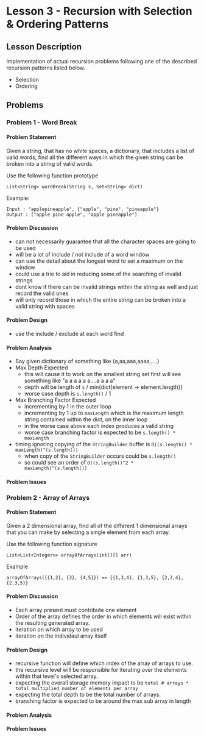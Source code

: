 # Lesson 3 - Recursion with Selection & Ordering Patterns
## Lesson Description
Implementation of actual recursion problems following one of the described recursion patterns listed below.
- Selection
- Ordering

## Problems
### Problem 1 - Word Break
#### Problem Statement
>
Given a string, that has no white spaces, a dictionary, that includes a list of valid words, find all the different ways in which the given string can be broken into a string of valid words.
>
Use the following function prototype
>
```
List<String> wordBreak(String s, Set<String> dict)
```
>
Example:
```
Input : "applepineapple", {"apple", "pine", "pineapple"}
Output : ["apple pine apple", "apple pineapple"]
```

#### Problem Discussion
- can not necessarily guarantee that all the character spaces are going to be used
- will be a lot of include / not include of a word window
- can use the detail about the longest word to set a maximum on the window
- could use a trie to aid in reducing some of the searching of invalid strings
- dont know if there can be invalid strings within the string as well and just record the valid ones
- will only record those in which the entire string can be broken into a valid string with spaces

#### Problem Design
- use the include / exclude at each word find

#### Problem Analysis
- Say given dictionary of something like {a,aa,aaa,aaaa,....}
- Max Depth Expected
  - this will cause it to work on the smallest string set first will see something like "a a a a a a....a a a a"
  - depth will be length of `s` / min{dict{element -> element.length}}
  - worse case depth is `s.length()` / 1
- Max Branching Factor Expected
  - incrementing by 1 in the outer loop
  - incrementing by 1 up to `maxLength` which is the maximum length string contained within the dict, on the inner loop
  - in the worse case above each index produces a valid string
  - worse case branching factor is expected to be `s.length() * maxLength`
- timing ignoring copying of the `StringBuilder` buffer is `O((s.length() * maxLength)^(s.length())`
  - when copy of the `StringBuilder` occurs could be `s.length()` 
  - so could see an order of `O((s.length()^2 * maxLength)^(s.length())`

#### Problem Issues

### Problem 2 - Array of Arrays
#### Problem Statement
>
Given a 2 dimensional array, find all of the different 1 dimensional arrays that you can make by selecting a single element from each array.
>
Use the following function signature 
```
List<List<Integer>> arrayOfArrays(int[][] arr)
```
>
Example
```
arrayOfArrays({{1,2}, {3}, {4,5}}) == {{1,3,4}, {1,3,5}, {2,3,4}, {2,3,5}}
```

#### Problem Discussion
- Each array present must contribute one element
- Order of the array defines the order in which elements will exist within the resulting generated array.
- iteration on which array to be used
- iteration on the individaul array itself

#### Problem Design
- recursive function will define which index of the array of arrays to use.
- the recursive level will be responsible for iterating over the elements within that level's selected array.
- expecting the overall storage memory impact to be `total # arrays * total multiplied number of elements per array`
- expecting the total depth to be the total number of arrays.
- branching factor is expected to be around the max sub array in length

#### Problem Analysis

#### Problem Issues